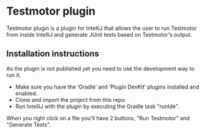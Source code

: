 # Testmotor plugin
Testmotor plugin is a plugin for IntelliJ that allows the user to run Testmotor from inside IntelliJ and generate JUnit tests based on Testmotor's output.

## Installation instructions
As the plugin is not published yet you need to use the development way to run it.

- Make sure you have the ‘Gradle’ and ‘Plugin DevKit’ plugins installed and enabled.
- Clone and import the project from this repo.
- Run IntelliJ with the plugin by executing the Gradle task "runIde".

When you right click on a file you'll have 2 buttons, "Run Testmotor" and "Generate Tests".

